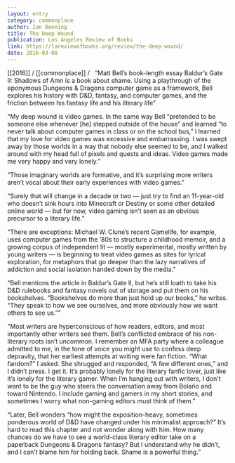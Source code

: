```yaml
---
layout: entry
category: commonplace
author: Ian Denning
title: The Deep Wound
publication: Los Angeles Review of Books
link: https://lareviewofbooks.org/review/the-deep-wound/
date: 2016-03-08
---
```


[[2016]] / [[commonplace]] / 
 
“Matt Bell’s book-length essay Baldur’s Gate II: Shadows of Amn is a book about shame. Using a playthrough of the eponymous Dungeons & Dragons computer game as a framework, Bell explores his history with D&D, fantasy, and computer games, and the friction between his fantasy life and his literary life”

“My deep wound is video games. In the same way Bell “pretended to be someone else whenever [he] stepped outside of the house” and learned “to never talk about computer games in class or on the school bus,” I learned that my love for video games was excessive and embarrassing. I was swept away by those worlds in a way that nobody else seemed to be, and I walked around with my head full of pixels and quests and ideas. Video games made me very happy and very lonely.”

“Those imaginary worlds are formative, and it’s surprising more writers aren’t vocal about their early experiences with video games.”

“Surely that will change in a decade or two — just try to find an 11-year-old who doesn’t sink hours into Minecraft or Destiny or some other detailed online world — but for now, video gaming isn’t seen as an obvious precursor to a literary life.”

“There are exceptions: Michael W. Clune’s recent Gamelife, for example, uses computer games from the ’80s to structure a childhood memoir, and a growing corpus of independent lit — mostly experimental, mostly written by young writers — is beginning to treat video games as sites for lyrical exploration, for metaphors that go deeper than the lazy narratives of addiction and social isolation handed down by the media.”

“Bell mentions the article in Baldur’s Gate II, but he’s still loath to take his D&D rulebooks and fantasy novels out of storage and put them on his bookshelves. “Bookshelves do more than just hold up our books,” he writes. “They speak to how we see ourselves, and more obviously how we want others to see us.””

“Most writers are hyperconscious of how readers, editors, and most importantly other writers see them. Bell’s conflicted embrace of his non-literary roots isn’t uncommon. I remember an MFA party where a colleague admitted to me, in the tone of voice you might use to confess deep depravity, that her earliest attempts at writing were fan fiction. “What fandom?” I asked. She shrugged and responded, “A few different ones,” and I didn’t press. I get it. It’s probably lonely for the literary fanfic lover, just like it’s lonely for the literary gamer. When I’m hanging out with writers, I don’t want to be the guy who steers the conversation away from Bolaño and toward Nintendo. I include gaming and gamers in my short stories, and sometimes I worry what non-gaming editors must think of them.”

“Later, Bell wonders “how might the exposition-heavy, sometimes ponderous world of D&D have changed under his minimalist approach?” It’s hard to read this chapter and not wonder along with him. How many chances do we have to see a world-class literary editor take on a paperback Dungeons & Dragons fantasy? But I understand why he didn’t, and I can’t blame him for holding back. Shame is a powerful thing.”


